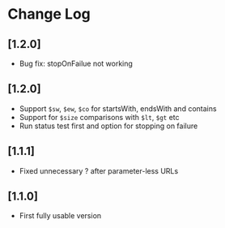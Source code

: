 # Change Log

## [1.2.0]
- Bug fix: stopOnFailue not working

## [1.2.0]
- Support `$sw`, `$ew`, `$co` for startsWith, endsWith and contains
- Support for `$size` comparisons with `$lt`, `$gt` etc
- Run status test first and option for stopping on failure

## [1.1.1]
- Fixed unnecessary ? after parameter-less URLs

## [1.1.0]
- First fully usable version

